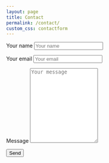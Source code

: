 ```yaml
---
layout: page
title: Contact
permalink: /contact/
custom_css: contactform
---
```

<div class="container">
  <form action="https://formspree.io/ebc121+121@gmail.com" method="POST">
    <label for="fname">Your name</label>
    <input type="text" id="fname" name="name" placeholder="Your name">

  <label for="lname">Your email</label>
    <input type="email" id="lname" name="_replyto" placeholder="Your email">



  <label for="subject">Message</label>
    <textarea id="subject" name="InputMessage" placeholder="Your message" style="height:200px"></textarea>

  <input type="submit" value="Send">

  </form>
</div>